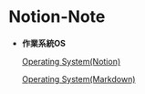 # Notion-Note

- **作業系統OS**

    [Operating System(Notion)](https://www.notion.so/Operating-System-e58d680e49234fad969f3b8485ec2696)
    
    [Operating System(Markdown)](https://github.com/Forcer0625/Notion-Note/blob/main/%E4%BD%9C%E6%A5%AD%E7%B3%BB%E7%B5%B1%20Operating%20System%20e58d680e49234fad969f3b8485ec2696.md)
